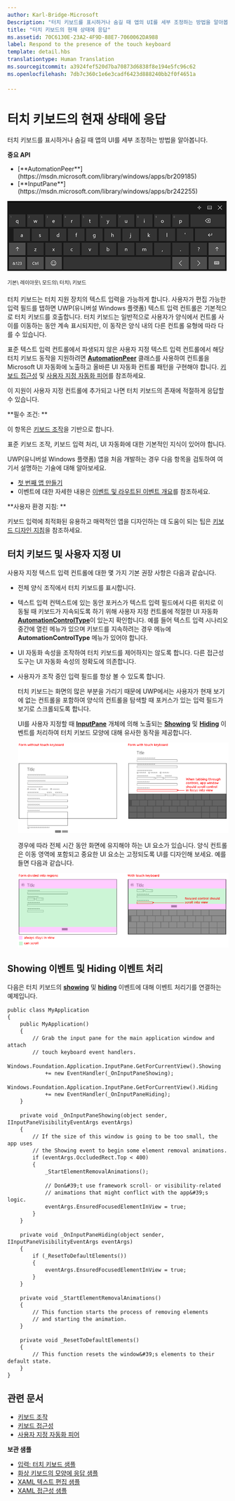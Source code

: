 ```yaml
---
author: Karl-Bridge-Microsoft
Description: "터치 키보드를 표시하거나 숨길 때 앱의 UI를 세부 조정하는 방법을 알아봅니다."
title: "터치 키보드의 현재 상태에 응답"
ms.assetid: 70C6130E-23A2-4F9D-88E7-7060062DA988
label: Respond to the presence of the touch keyboard
template: detail.hbs
translationtype: Human Translation
ms.sourcegitcommit: a3924fef520d7ba70873d6838f8e194e5fc96c62
ms.openlocfilehash: 7db7c360c1e6e3cadf6423d888240bb2f0f4651a

---
```


# <a name="respond-to-the-presence-of-the-touch-keyboard"></a>터치 키보드의 현재 상태에 응답
<link rel="stylesheet" href="https://az835927.vo.msecnd.net/sites/uwp/Resources/css/custom.css">

터치 키보드를 표시하거나 숨길 때 앱의 UI를 세부 조정하는 방법을 알아봅니다.

<div class="important-apis" >
<b>중요 API</b><br/>
<ul>
<li>[**AutomationPeer**](https://msdn.microsoft.com/library/windows/apps/br209185)</li>
<li>[**InputPane**](https://msdn.microsoft.com/library/windows/apps/br242255)</li>
</ul>
</div> 



![기본 레이아웃 모드의 터치 키보드](images/touchkeyboard-standard.png)

<sup>기본\\ 레이아웃\\ 모드의\\ 터치\\ 키보드</sup>

터치 키보드는 터치 지원 장치의 텍스트 입력을 가능하게 합니다. 사용자가 편집 가능한 입력 필드를 탭하면 UWP(유니버설 Windows 플랫폼) 텍스트 입력 컨트롤은 기본적으로 터치 키보드를 호출합니다. 터치 키보드는 일반적으로 사용자가 양식에서 컨트롤 사이를 이동하는 동안 계속 표시되지만, 이 동작은 양식 내의 다른 컨트롤 유형에 따라 다를 수 있습니다.

표준 텍스트 입력 컨트롤에서 파생되지 않은 사용자 지정 텍스트 입력 컨트롤에서 해당 터치 키보드 동작을 지원하려면 [**AutomationPeer**](https://msdn.microsoft.com/library/windows/apps/br209185) 클래스를 사용하여 컨트롤을 Microsoft UI 자동화에 노출하고 올바른 UI 자동화 컨트롤 패턴을 구현해야 합니다. [키보드 접근성](https://msdn.microsoft.com/library/windows/apps/mt244347) 및 [사용자 지정 자동화 피어](https://msdn.microsoft.com/library/windows/apps/mt297667)를 참조하세요.

이 지원이 사용자 지정 컨트롤에 추가되고 나면 터치 키보드의 존재에 적절하게 응답할 수 있습니다.

**필수 조건:  **

이 항목은 [키보드 조작](keyboard-interactions.md)을 기반으로 합니다.

표준 키보드 조작, 키보드 입력 처리, UI 자동화에 대한 기본적인 지식이 있어야 합니다.

UWP(유니버설 Windows 플랫폼) 앱을 처음 개발하는 경우 다음 항목을 검토하여 여기서 설명하는 기술에 대해 알아보세요.

-   [첫 번째 앱 만들기](https://msdn.microsoft.com/library/windows/apps/bg124288)
-   이벤트에 대한 자세한 내용은 [이벤트 및 라우트된 이벤트 개요](https://msdn.microsoft.com/library/windows/apps/mt185584)를 참조하세요.

**사용자 환경 지침:  **

키보드 입력에 최적화된 유용하고 매력적인 앱을 디자인하는 데 도움이 되는 팁은 [키보드 디자인 지침](https://msdn.microsoft.com/library/windows/apps/hh972345)을 참조하세요.

## <a name="touch-keyboard-and-a-custom-ui"></a>터치 키보드 및 사용자 지정 UI


사용자 지정 텍스트 입력 컨트롤에 대한 몇 가지 기본 권장 사항은 다음과 같습니다.

-   전체 양식 조직에서 터치 키보드를 표시합니다.

-   텍스트 입력 컨텍스트에 있는 동안 포커스가 텍스트 입력 필드에서 다른 위치로 이동될 때 키보드가 지속되도록 하기 위해 사용자 지정 컨트롤에 적절한 UI 자동화 [**AutomationControlType**](https://msdn.microsoft.com/library/windows/apps/br209182)이 있는지 확인합니다. 예를 들어 텍스트 입력 시나리오 중간에 열린 메뉴가 있으며 키보드를 지속하려는 경우 메뉴에 **AutomationControlType** 메뉴가 있어야 합니다.

-   UI 자동화 속성을 조작하여 터치 키보드를 제어하지는 않도록 합니다. 다른 접근성 도구는 UI 자동화 속성의 정확도에 의존합니다.

-   사용자가 조작 중인 입력 필드를 항상 볼 수 있도록 합니다.

    터치 키보드는 화면의 많은 부분을 가리기 때문에 UWP에서는 사용자가 현재 보기에 없는 컨트롤을 포함하여 양식의 컨트롤을 탐색할 때 포커스가 있는 입력 필드가 보기로 스크롤되도록 합니다.

    UI를 사용자 지정할 때 [**InputPane**](https://msdn.microsoft.com/library/windows/apps/br242262) 개체에 의해 노출되는 [**Showing**](https://msdn.microsoft.com/library/windows/apps/br242260) 및 [**Hiding**](https://msdn.microsoft.com/library/windows/apps/br242255) 이벤트를 처리하여 터치 키보드 모양에 대해 유사한 동작을 제공합니다.

    ![터치 키보드가 표시된 양식 및 표시되지 않은 양식](images/touch-keyboard-pan1.png)

    경우에 따라 전체 시간 동안 화면에 유지해야 하는 UI 요소가 있습니다. 양식 컨트롤은 이동 영역에 포함되고 중요한 UI 요소는 고정되도록 UI를 디자인해 보세요. 예를 들면 다음과 같습니다.

    ![뷰에 항상 유지되어야 하는 영역이 있는 양식](images/touch-keyboard-pan2.png)

## <a name="handling-the-showing-and-hiding-events"></a>Showing 이벤트 및 Hiding 이벤트 처리


다음은 터치 키보드의 [**showing**](https://msdn.microsoft.com/library/windows/apps/br242262) 및 [**hiding**](https://msdn.microsoft.com/library/windows/apps/br242260) 이벤트에 대해 이벤트 처리기를 연결하는 예제입니다.

```CSharp
public class MyApplication
{
    public MyApplication()
    {
        // Grab the input pane for the main application window and attach
        // touch keyboard event handlers.
        Windows.Foundation.Application.InputPane.GetForCurrentView().Showing  
            += new EventHandler(_OnInputPaneShowing);
        Windows.Foundation.Application.InputPane.GetForCurrentView().Hiding 
            += new EventHandler(_OnInputPaneHiding);
    }

    private void _OnInputPaneShowing(object sender, IInputPaneVisibilityEventArgs eventArgs)
    {
        // If the size of this window is going to be too small, the app uses 
        // the Showing event to begin some element removal animations.
        if (eventArgs.OccludedRect.Top < 400)
        {
            _StartElementRemovalAnimations();

            // Don&#39;t use framework scroll- or visibility-related 
            // animations that might conflict with the app&#39;s logic.
            eventArgs.EnsuredFocusedElementInView = true; 
        }
    }

    private void _OnInputPaneHiding(object sender, IInputPaneVisibilityEventArgs eventArgs)
    {
        if (_ResetToDefaultElements())
        {
            eventArgs.EnsuredFocusedElementInView = true; 
        }
    }

    private void _StartElementRemovalAnimations()
    {
        // This function starts the process of removing elements 
        // and starting the animation.
    }

    private void _ResetToDefaultElements()
    {
        // This function resets the window&#39;s elements to their default state.
    }
}
```

## <a name="related-articles"></a>관련 문서

* [키보드 조작](keyboard-interactions.md)
* [키보드 접근성](https://msdn.microsoft.com/library/windows/apps/mt244347)
* [사용자 지정 자동화 피어](https://msdn.microsoft.com/library/windows/apps/mt297667)


**보관 샘플**
* [입력: 터치 키보드 샘플](http://go.microsoft.com/fwlink/p/?linkid=246019)
* [화상 키보드의 모양에 응답 샘플](http://go.microsoft.com/fwlink/p/?linkid=231633)
* [XAML 텍스트 편집 샘플](http://go.microsoft.com/fwlink/p/?LinkID=251417)
* [XAML 접근성 샘플](http://go.microsoft.com/fwlink/p/?linkid=238570)
 

 







<!--HONumber=Dec16_HO2-->


